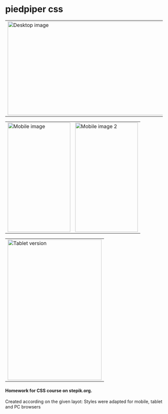 # piedpiper css 

<table><tr>
<td> <img src="https://i.ibb.co/vPrF3xy/PC.jpg" alt="Desktop image" width="500" height="300"/> </td></tr></table>
<table><tr>
<td> <img src="https://i.ibb.co/KbVCXkP/IMG-7469.png" alt="Mobile image" width="200" height="350"/> </td>
<td> <img src="https://i.ibb.co/nfrqPN2/IMG-7470.png" alt="Mobile image 2" width="200" height="350"/> </td>
</tr></table>
<table><tr>
<td> <img src="https://i.ibb.co/q0bMRnc/Screenshot-20240110-123800-com-microsoft-emmx.jpg" alt="Tablet version" width="300" height="450"/> </td>
</tr></table>

#### Homework for CSS course on stepik.org. 
Created according on the given layot:
Styles were adapted for mobile, tablet and PC browsers